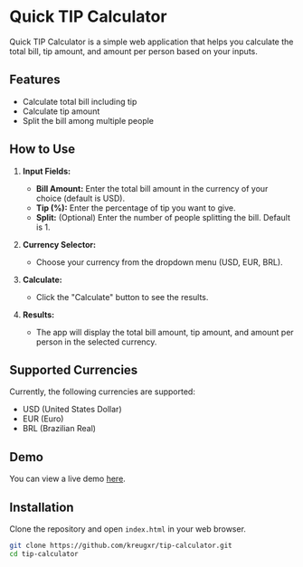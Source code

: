 # Quick TIP Calculator

Quick TIP Calculator is a simple web application that helps you calculate the total bill, tip amount, and amount per person based on your inputs.

## Features

- Calculate total bill including tip
- Calculate tip amount
- Split the bill among multiple people

## How to Use

1. **Input Fields:**
   - **Bill Amount:** Enter the total bill amount in the currency of your choice (default is USD).
   - **Tip (%):** Enter the percentage of tip you want to give.
   - **Split:** (Optional) Enter the number of people splitting the bill. Default is 1.

2. **Currency Selector:**
   - Choose your currency from the dropdown menu (USD, EUR, BRL).

3. **Calculate:**
   - Click the "Calculate" button to see the results.

4. **Results:**
   - The app will display the total bill amount, tip amount, and amount per person in the selected currency.

## Supported Currencies

Currently, the following currencies are supported:
- USD (United States Dollar)
- EUR (Euro)
- BRL (Brazilian Real)

## Demo

You can view a live demo [here](https://tip-calculator-navy-xi.vercel.app/).

## Installation

Clone the repository and open `index.html` in your web browser.

```bash
git clone https://github.com/kreugxr/tip-calculator.git
cd tip-calculator

